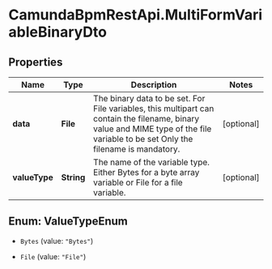 # CamundaBpmRestApi.MultiFormVariableBinaryDto

## Properties

Name | Type | Description | Notes
------------ | ------------- | ------------- | -------------
**data** | **File** | The binary data to be set. For File variables, this multipart can contain the filename, binary value and MIME type of the file variable to be set Only the filename is mandatory. | [optional] 
**valueType** | **String** | The name of the variable type. Either Bytes for a byte array variable or File for a file variable. | [optional] 



## Enum: ValueTypeEnum


* `Bytes` (value: `"Bytes"`)

* `File` (value: `"File"`)




